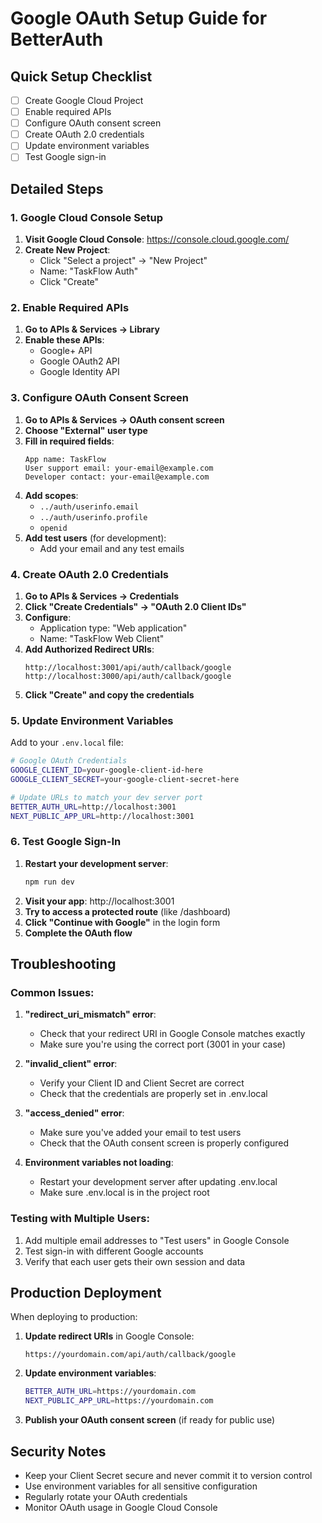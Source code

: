 # Google OAuth Setup Guide for BetterAuth

## Quick Setup Checklist

- [ ] Create Google Cloud Project
- [ ] Enable required APIs
- [ ] Configure OAuth consent screen
- [ ] Create OAuth 2.0 credentials
- [ ] Update environment variables
- [ ] Test Google sign-in

## Detailed Steps

### 1. Google Cloud Console Setup

1. **Visit Google Cloud Console**: https://console.cloud.google.com/
2. **Create New Project**:
   - Click "Select a project" → "New Project"
   - Name: "TaskFlow Auth"
   - Click "Create"

### 2. Enable Required APIs

1. **Go to APIs & Services → Library**
2. **Enable these APIs**:
   - Google+ API
   - Google OAuth2 API
   - Google Identity API

### 3. Configure OAuth Consent Screen

1. **Go to APIs & Services → OAuth consent screen**
2. **Choose "External" user type**
3. **Fill in required fields**:
   ```
   App name: TaskFlow
   User support email: your-email@example.com
   Developer contact: your-email@example.com
   ```
4. **Add scopes**:
   - `../auth/userinfo.email`
   - `../auth/userinfo.profile`
   - `openid`
5. **Add test users** (for development):
   - Add your email and any test emails

### 4. Create OAuth 2.0 Credentials

1. **Go to APIs & Services → Credentials**
2. **Click "Create Credentials" → "OAuth 2.0 Client IDs"**
3. **Configure**:
   - Application type: "Web application"
   - Name: "TaskFlow Web Client"
4. **Add Authorized Redirect URIs**:
   ```
   http://localhost:3001/api/auth/callback/google
   http://localhost:3000/api/auth/callback/google
   ```
5. **Click "Create" and copy the credentials**

### 5. Update Environment Variables

Add to your `.env.local` file:

```bash
# Google OAuth Credentials
GOOGLE_CLIENT_ID=your-google-client-id-here
GOOGLE_CLIENT_SECRET=your-google-client-secret-here

# Update URLs to match your dev server port
BETTER_AUTH_URL=http://localhost:3001
NEXT_PUBLIC_APP_URL=http://localhost:3001
```

### 6. Test Google Sign-In

1. **Restart your development server**:
   ```bash
   npm run dev
   ```
2. **Visit your app**: http://localhost:3001
3. **Try to access a protected route** (like /dashboard)
4. **Click "Continue with Google"** in the login form
5. **Complete the OAuth flow**

## Troubleshooting

### Common Issues:

1. **"redirect_uri_mismatch" error**:
   - Check that your redirect URI in Google Console matches exactly
   - Make sure you're using the correct port (3001 in your case)

2. **"invalid_client" error**:
   - Verify your Client ID and Client Secret are correct
   - Check that the credentials are properly set in .env.local

3. **"access_denied" error**:
   - Make sure you've added your email to test users
   - Check that the OAuth consent screen is properly configured

4. **Environment variables not loading**:
   - Restart your development server after updating .env.local
   - Make sure .env.local is in the project root

### Testing with Multiple Users:

1. Add multiple email addresses to "Test users" in Google Console
2. Test sign-in with different Google accounts
3. Verify that each user gets their own session and data

## Production Deployment

When deploying to production:

1. **Update redirect URIs** in Google Console:
   ```
   https://yourdomain.com/api/auth/callback/google
   ```
2. **Update environment variables**:
   ```bash
   BETTER_AUTH_URL=https://yourdomain.com
   NEXT_PUBLIC_APP_URL=https://yourdomain.com
   ```
3. **Publish your OAuth consent screen** (if ready for public use)

## Security Notes

- Keep your Client Secret secure and never commit it to version control
- Use environment variables for all sensitive configuration
- Regularly rotate your OAuth credentials
- Monitor OAuth usage in Google Cloud Console
